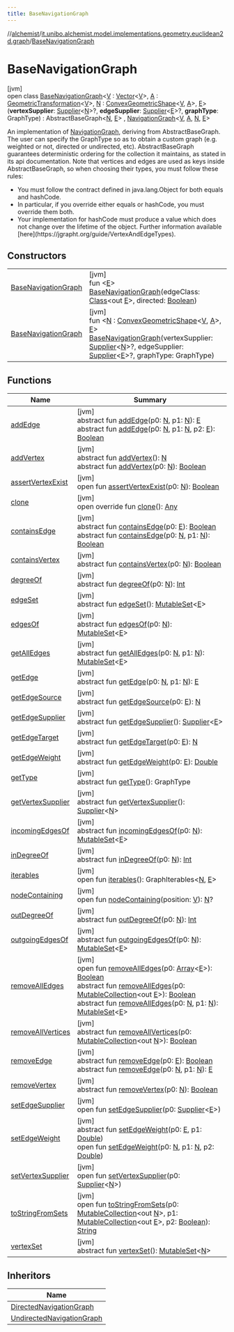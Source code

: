 ```yaml
---
title: BaseNavigationGraph
---
```

//[alchemist](../../../index.html)/[it.unibo.alchemist.model.implementations.geometry.euclidean2d.graph](../index.html)/[BaseNavigationGraph](index.html)



# BaseNavigationGraph



[jvm]\
open class [BaseNavigationGraph](index.html)<[V](index.html) : [Vector](../../it.unibo.alchemist.model.interfaces.geometry/-vector/index.html)<[V](index.html)>, [A](index.html) : [GeometricTransformation](../../it.unibo.alchemist.model.interfaces.geometry/-geometric-transformation/index.html)<[V](index.html)>, [N](index.html) : [ConvexGeometricShape](../../it.unibo.alchemist.model.interfaces.geometry/-convex-geometric-shape/index.html)<[V](index.html), [A](index.html)>, [E](index.html)>(**vertexSupplier**: [Supplier](https://docs.oracle.com/javase/8/docs/api/java/util/function/Supplier.html)<[N](index.html)>?, **edgeSupplier**: [Supplier](https://docs.oracle.com/javase/8/docs/api/java/util/function/Supplier.html)<[E](index.html)>?, **graphType**: GraphType) : AbstractBaseGraph<[N](index.html), [E](index.html)> , [NavigationGraph](../../it.unibo.alchemist.model.interfaces.geometry.euclidean2d.graph/-navigation-graph/index.html)<[V](index.html), [A](index.html), [N](index.html), [E](index.html)> 

An implementation of [NavigationGraph](../../it.unibo.alchemist.model.interfaces.geometry.euclidean2d.graph/-navigation-graph/index.html), deriving from AbstractBaseGraph. The user can specify the GraphType so as to obtain a custom graph (e.g. weighted or not, directed or undirected, etc). AbstractBaseGraph guarantees deterministic ordering for the collection it maintains, as stated in its api documentation. Note that vertices and edges are used as keys inside AbstractBaseGraph, so when choosing their types, you must follow these rules:



<ul><li>You must follow the contract defined in java.lang.Object for both equals and hashCode.</li><li>In particular, if you override either equals or hashCode, you must override them both.</li><li>Your implementation for hashCode must produce a value which does not change over the lifetime of the object. Further information available [here](https://jgrapht.org/guide/VertexAndEdgeTypes).</li></ul>



## Constructors


| | |
|---|---|
| [BaseNavigationGraph](-base-navigation-graph.html) | [jvm]<br>fun <[E](index.html)> [BaseNavigationGraph](-base-navigation-graph.html)(edgeClass: [Class](https://docs.oracle.com/javase/8/docs/api/java/lang/Class.html)<out [E](index.html)>, directed: [Boolean](https://kotlinlang.org/api/latest/jvm/stdlib/kotlin/-boolean/index.html)) |
| [BaseNavigationGraph](-base-navigation-graph.html) | [jvm]<br>fun <[N](index.html) : [ConvexGeometricShape](../../it.unibo.alchemist.model.interfaces.geometry/-convex-geometric-shape/index.html)<[V](index.html), [A](index.html)>, [E](index.html)> [BaseNavigationGraph](-base-navigation-graph.html)(vertexSupplier: [Supplier](https://docs.oracle.com/javase/8/docs/api/java/util/function/Supplier.html)<[N](index.html)>?, edgeSupplier: [Supplier](https://docs.oracle.com/javase/8/docs/api/java/util/function/Supplier.html)<[E](index.html)>?, graphType: GraphType) |


## Functions


| Name | Summary |
|---|---|
| [addEdge](../../it.unibo.alchemist.model.interfaces.geometry.euclidean2d.graph/-navigation-graph/index.html#2110871166%2FFunctions%2F-134779887) | [jvm]<br>abstract fun [addEdge](../../it.unibo.alchemist.model.interfaces.geometry.euclidean2d.graph/-navigation-graph/index.html#2110871166%2FFunctions%2F-134779887)(p0: [N](index.html), p1: [N](index.html)): [E](index.html)<br>abstract fun [addEdge](../../it.unibo.alchemist.model.interfaces.geometry.euclidean2d.graph/-navigation-graph/index.html#521958941%2FFunctions%2F-134779887)(p0: [N](index.html), p1: [N](index.html), p2: [E](index.html)): [Boolean](https://kotlinlang.org/api/latest/jvm/stdlib/kotlin/-boolean/index.html) |
| [addVertex](../../it.unibo.alchemist.model.interfaces.geometry.euclidean2d.graph/-navigation-graph/index.html#-2135174814%2FFunctions%2F-134779887) | [jvm]<br>abstract fun [addVertex](../../it.unibo.alchemist.model.interfaces.geometry.euclidean2d.graph/-navigation-graph/index.html#-2135174814%2FFunctions%2F-134779887)(): [N](index.html)<br>abstract fun [addVertex](../../it.unibo.alchemist.model.interfaces.geometry.euclidean2d.graph/-navigation-graph/index.html#2101592049%2FFunctions%2F-134779887)(p0: [N](index.html)): [Boolean](https://kotlinlang.org/api/latest/jvm/stdlib/kotlin/-boolean/index.html) |
| [assertVertexExist](../-undirected-navigation-graph/index.html#-26384585%2FFunctions%2F-134779887) | [jvm]<br>open fun [assertVertexExist](../-undirected-navigation-graph/index.html#-26384585%2FFunctions%2F-134779887)(p0: [N](index.html)): [Boolean](https://kotlinlang.org/api/latest/jvm/stdlib/kotlin/-boolean/index.html) |
| [clone](../-undirected-navigation-graph/index.html#-1582135427%2FFunctions%2F-134779887) | [jvm]<br>open override fun [clone](../-undirected-navigation-graph/index.html#-1582135427%2FFunctions%2F-134779887)(): [Any](https://kotlinlang.org/api/latest/jvm/stdlib/kotlin/-any/index.html) |
| [containsEdge](../../it.unibo.alchemist.model.interfaces.geometry.euclidean2d.graph/-navigation-graph/index.html#794769479%2FFunctions%2F-134779887) | [jvm]<br>abstract fun [containsEdge](../../it.unibo.alchemist.model.interfaces.geometry.euclidean2d.graph/-navigation-graph/index.html#794769479%2FFunctions%2F-134779887)(p0: [E](index.html)): [Boolean](https://kotlinlang.org/api/latest/jvm/stdlib/kotlin/-boolean/index.html)<br>abstract fun [containsEdge](../../it.unibo.alchemist.model.interfaces.geometry.euclidean2d.graph/-navigation-graph/index.html#-1271913840%2FFunctions%2F-134779887)(p0: [N](index.html), p1: [N](index.html)): [Boolean](https://kotlinlang.org/api/latest/jvm/stdlib/kotlin/-boolean/index.html) |
| [containsVertex](../../it.unibo.alchemist.model.interfaces.geometry.euclidean2d.graph/-navigation-graph/index.html#-309293565%2FFunctions%2F-134779887) | [jvm]<br>abstract fun [containsVertex](../../it.unibo.alchemist.model.interfaces.geometry.euclidean2d.graph/-navigation-graph/index.html#-309293565%2FFunctions%2F-134779887)(p0: [N](index.html)): [Boolean](https://kotlinlang.org/api/latest/jvm/stdlib/kotlin/-boolean/index.html) |
| [degreeOf](../../it.unibo.alchemist.model.interfaces.geometry.euclidean2d.graph/-navigation-graph/index.html#-547757405%2FFunctions%2F-134779887) | [jvm]<br>abstract fun [degreeOf](../../it.unibo.alchemist.model.interfaces.geometry.euclidean2d.graph/-navigation-graph/index.html#-547757405%2FFunctions%2F-134779887)(p0: [N](index.html)): [Int](https://kotlinlang.org/api/latest/jvm/stdlib/kotlin/-int/index.html) |
| [edgeSet](../../it.unibo.alchemist.model.interfaces.geometry.euclidean2d.graph/-navigation-graph/index.html#1973462050%2FFunctions%2F-134779887) | [jvm]<br>abstract fun [edgeSet](../../it.unibo.alchemist.model.interfaces.geometry.euclidean2d.graph/-navigation-graph/index.html#1973462050%2FFunctions%2F-134779887)(): [MutableSet](https://kotlinlang.org/api/latest/jvm/stdlib/kotlin.collections/-mutable-set/index.html)<[E](index.html)> |
| [edgesOf](../../it.unibo.alchemist.model.interfaces.geometry.euclidean2d.graph/-navigation-graph/index.html#-810360679%2FFunctions%2F-134779887) | [jvm]<br>abstract fun [edgesOf](../../it.unibo.alchemist.model.interfaces.geometry.euclidean2d.graph/-navigation-graph/index.html#-810360679%2FFunctions%2F-134779887)(p0: [N](index.html)): [MutableSet](https://kotlinlang.org/api/latest/jvm/stdlib/kotlin.collections/-mutable-set/index.html)<[E](index.html)> |
| [getAllEdges](../../it.unibo.alchemist.model.interfaces.geometry.euclidean2d.graph/-navigation-graph/index.html#-302918485%2FFunctions%2F-134779887) | [jvm]<br>abstract fun [getAllEdges](../../it.unibo.alchemist.model.interfaces.geometry.euclidean2d.graph/-navigation-graph/index.html#-302918485%2FFunctions%2F-134779887)(p0: [N](index.html), p1: [N](index.html)): [MutableSet](https://kotlinlang.org/api/latest/jvm/stdlib/kotlin.collections/-mutable-set/index.html)<[E](index.html)> |
| [getEdge](../../it.unibo.alchemist.model.interfaces.geometry.euclidean2d.graph/-navigation-graph/index.html#-1210728653%2FFunctions%2F-134779887) | [jvm]<br>abstract fun [getEdge](../../it.unibo.alchemist.model.interfaces.geometry.euclidean2d.graph/-navigation-graph/index.html#-1210728653%2FFunctions%2F-134779887)(p0: [N](index.html), p1: [N](index.html)): [E](index.html) |
| [getEdgeSource](../../it.unibo.alchemist.model.interfaces.geometry.euclidean2d.graph/-navigation-graph/index.html#1251874021%2FFunctions%2F-134779887) | [jvm]<br>abstract fun [getEdgeSource](../../it.unibo.alchemist.model.interfaces.geometry.euclidean2d.graph/-navigation-graph/index.html#1251874021%2FFunctions%2F-134779887)(p0: [E](index.html)): [N](index.html) |
| [getEdgeSupplier](../../it.unibo.alchemist.model.interfaces.geometry.euclidean2d.graph/-navigation-graph/index.html#531722152%2FFunctions%2F-134779887) | [jvm]<br>abstract fun [getEdgeSupplier](../../it.unibo.alchemist.model.interfaces.geometry.euclidean2d.graph/-navigation-graph/index.html#531722152%2FFunctions%2F-134779887)(): [Supplier](https://docs.oracle.com/javase/8/docs/api/java/util/function/Supplier.html)<[E](index.html)> |
| [getEdgeTarget](../../it.unibo.alchemist.model.interfaces.geometry.euclidean2d.graph/-navigation-graph/index.html#806962267%2FFunctions%2F-134779887) | [jvm]<br>abstract fun [getEdgeTarget](../../it.unibo.alchemist.model.interfaces.geometry.euclidean2d.graph/-navigation-graph/index.html#806962267%2FFunctions%2F-134779887)(p0: [E](index.html)): [N](index.html) |
| [getEdgeWeight](../../it.unibo.alchemist.model.interfaces.geometry.euclidean2d.graph/-navigation-graph/index.html#1196438594%2FFunctions%2F-134779887) | [jvm]<br>abstract fun [getEdgeWeight](../../it.unibo.alchemist.model.interfaces.geometry.euclidean2d.graph/-navigation-graph/index.html#1196438594%2FFunctions%2F-134779887)(p0: [E](index.html)): [Double](https://kotlinlang.org/api/latest/jvm/stdlib/kotlin/-double/index.html) |
| [getType](../../it.unibo.alchemist.model.interfaces.geometry.euclidean2d.graph/-navigation-graph/index.html#-14194633%2FFunctions%2F-134779887) | [jvm]<br>abstract fun [getType](../../it.unibo.alchemist.model.interfaces.geometry.euclidean2d.graph/-navigation-graph/index.html#-14194633%2FFunctions%2F-134779887)(): GraphType |
| [getVertexSupplier](../../it.unibo.alchemist.model.interfaces.geometry.euclidean2d.graph/-navigation-graph/index.html#1053669281%2FFunctions%2F-134779887) | [jvm]<br>abstract fun [getVertexSupplier](../../it.unibo.alchemist.model.interfaces.geometry.euclidean2d.graph/-navigation-graph/index.html#1053669281%2FFunctions%2F-134779887)(): [Supplier](https://docs.oracle.com/javase/8/docs/api/java/util/function/Supplier.html)<[N](index.html)> |
| [incomingEdgesOf](../../it.unibo.alchemist.model.interfaces.geometry.euclidean2d.graph/-navigation-graph/index.html#-522787565%2FFunctions%2F-134779887) | [jvm]<br>abstract fun [incomingEdgesOf](../../it.unibo.alchemist.model.interfaces.geometry.euclidean2d.graph/-navigation-graph/index.html#-522787565%2FFunctions%2F-134779887)(p0: [N](index.html)): [MutableSet](https://kotlinlang.org/api/latest/jvm/stdlib/kotlin.collections/-mutable-set/index.html)<[E](index.html)> |
| [inDegreeOf](../../it.unibo.alchemist.model.interfaces.geometry.euclidean2d.graph/-navigation-graph/index.html#-739572952%2FFunctions%2F-134779887) | [jvm]<br>abstract fun [inDegreeOf](../../it.unibo.alchemist.model.interfaces.geometry.euclidean2d.graph/-navigation-graph/index.html#-739572952%2FFunctions%2F-134779887)(p0: [N](index.html)): [Int](https://kotlinlang.org/api/latest/jvm/stdlib/kotlin/-int/index.html) |
| [iterables](../../it.unibo.alchemist.model.interfaces.geometry.euclidean2d.graph/-navigation-graph/index.html#-245102522%2FFunctions%2F-134779887) | [jvm]<br>open fun [iterables](../../it.unibo.alchemist.model.interfaces.geometry.euclidean2d.graph/-navigation-graph/index.html#-245102522%2FFunctions%2F-134779887)(): GraphIterables<[N](index.html), [E](index.html)> |
| [nodeContaining](../../it.unibo.alchemist.model.interfaces.geometry.euclidean2d.graph/-navigation-graph/node-containing.html) | [jvm]<br>open fun [nodeContaining](../../it.unibo.alchemist.model.interfaces.geometry.euclidean2d.graph/-navigation-graph/node-containing.html)(position: [V](index.html)): [N](index.html)? |
| [outDegreeOf](../../it.unibo.alchemist.model.interfaces.geometry.euclidean2d.graph/-navigation-graph/index.html#1223323901%2FFunctions%2F-134779887) | [jvm]<br>abstract fun [outDegreeOf](../../it.unibo.alchemist.model.interfaces.geometry.euclidean2d.graph/-navigation-graph/index.html#1223323901%2FFunctions%2F-134779887)(p0: [N](index.html)): [Int](https://kotlinlang.org/api/latest/jvm/stdlib/kotlin/-int/index.html) |
| [outgoingEdgesOf](../../it.unibo.alchemist.model.interfaces.geometry.euclidean2d.graph/-navigation-graph/index.html#-297762675%2FFunctions%2F-134779887) | [jvm]<br>abstract fun [outgoingEdgesOf](../../it.unibo.alchemist.model.interfaces.geometry.euclidean2d.graph/-navigation-graph/index.html#-297762675%2FFunctions%2F-134779887)(p0: [N](index.html)): [MutableSet](https://kotlinlang.org/api/latest/jvm/stdlib/kotlin.collections/-mutable-set/index.html)<[E](index.html)> |
| [removeAllEdges](../-undirected-navigation-graph/index.html#1930503842%2FFunctions%2F-134779887) | [jvm]<br>open fun [removeAllEdges](../-undirected-navigation-graph/index.html#1930503842%2FFunctions%2F-134779887)(p0: [Array](https://kotlinlang.org/api/latest/jvm/stdlib/kotlin/-array/index.html)<[E](index.html)>): [Boolean](https://kotlinlang.org/api/latest/jvm/stdlib/kotlin/-boolean/index.html)<br>abstract fun [removeAllEdges](../../it.unibo.alchemist.model.interfaces.geometry.euclidean2d.graph/-navigation-graph/index.html#1282760498%2FFunctions%2F-134779887)(p0: [MutableCollection](https://kotlinlang.org/api/latest/jvm/stdlib/kotlin.collections/-mutable-collection/index.html)<out [E](index.html)>): [Boolean](https://kotlinlang.org/api/latest/jvm/stdlib/kotlin/-boolean/index.html)<br>abstract fun [removeAllEdges](../../it.unibo.alchemist.model.interfaces.geometry.euclidean2d.graph/-navigation-graph/index.html#519568877%2FFunctions%2F-134779887)(p0: [N](index.html), p1: [N](index.html)): [MutableSet](https://kotlinlang.org/api/latest/jvm/stdlib/kotlin.collections/-mutable-set/index.html)<[E](index.html)> |
| [removeAllVertices](../../it.unibo.alchemist.model.interfaces.geometry.euclidean2d.graph/-navigation-graph/index.html#-1435029466%2FFunctions%2F-134779887) | [jvm]<br>abstract fun [removeAllVertices](../../it.unibo.alchemist.model.interfaces.geometry.euclidean2d.graph/-navigation-graph/index.html#-1435029466%2FFunctions%2F-134779887)(p0: [MutableCollection](https://kotlinlang.org/api/latest/jvm/stdlib/kotlin.collections/-mutable-collection/index.html)<out [N](index.html)>): [Boolean](https://kotlinlang.org/api/latest/jvm/stdlib/kotlin/-boolean/index.html) |
| [removeEdge](../../it.unibo.alchemist.model.interfaces.geometry.euclidean2d.graph/-navigation-graph/index.html#1206013868%2FFunctions%2F-134779887) | [jvm]<br>abstract fun [removeEdge](../../it.unibo.alchemist.model.interfaces.geometry.euclidean2d.graph/-navigation-graph/index.html#1206013868%2FFunctions%2F-134779887)(p0: [E](index.html)): [Boolean](https://kotlinlang.org/api/latest/jvm/stdlib/kotlin/-boolean/index.html)<br>abstract fun [removeEdge](../../it.unibo.alchemist.model.interfaces.geometry.euclidean2d.graph/-navigation-graph/index.html#525785461%2FFunctions%2F-134779887)(p0: [N](index.html), p1: [N](index.html)): [E](index.html) |
| [removeVertex](../../it.unibo.alchemist.model.interfaces.geometry.euclidean2d.graph/-navigation-graph/index.html#-1464647192%2FFunctions%2F-134779887) | [jvm]<br>abstract fun [removeVertex](../../it.unibo.alchemist.model.interfaces.geometry.euclidean2d.graph/-navigation-graph/index.html#-1464647192%2FFunctions%2F-134779887)(p0: [N](index.html)): [Boolean](https://kotlinlang.org/api/latest/jvm/stdlib/kotlin/-boolean/index.html) |
| [setEdgeSupplier](../-undirected-navigation-graph/index.html#1595869917%2FFunctions%2F-134779887) | [jvm]<br>open fun [setEdgeSupplier](../-undirected-navigation-graph/index.html#1595869917%2FFunctions%2F-134779887)(p0: [Supplier](https://docs.oracle.com/javase/8/docs/api/java/util/function/Supplier.html)<[E](index.html)>) |
| [setEdgeWeight](../../it.unibo.alchemist.model.interfaces.geometry.euclidean2d.graph/-navigation-graph/index.html#-520824077%2FFunctions%2F-134779887) | [jvm]<br>abstract fun [setEdgeWeight](../../it.unibo.alchemist.model.interfaces.geometry.euclidean2d.graph/-navigation-graph/index.html#-520824077%2FFunctions%2F-134779887)(p0: [E](index.html), p1: [Double](https://kotlinlang.org/api/latest/jvm/stdlib/kotlin/-double/index.html))<br>open fun [setEdgeWeight](../../it.unibo.alchemist.model.interfaces.geometry.euclidean2d.graph/-navigation-graph/index.html#870159356%2FFunctions%2F-134779887)(p0: [N](index.html), p1: [N](index.html), p2: [Double](https://kotlinlang.org/api/latest/jvm/stdlib/kotlin/-double/index.html)) |
| [setVertexSupplier](../-undirected-navigation-graph/index.html#2067735649%2FFunctions%2F-134779887) | [jvm]<br>open fun [setVertexSupplier](../-undirected-navigation-graph/index.html#2067735649%2FFunctions%2F-134779887)(p0: [Supplier](https://docs.oracle.com/javase/8/docs/api/java/util/function/Supplier.html)<[N](index.html)>) |
| [toStringFromSets](../-undirected-navigation-graph/index.html#-1479217430%2FFunctions%2F-134779887) | [jvm]<br>open fun [toStringFromSets](../-undirected-navigation-graph/index.html#-1479217430%2FFunctions%2F-134779887)(p0: [MutableCollection](https://kotlinlang.org/api/latest/jvm/stdlib/kotlin.collections/-mutable-collection/index.html)<out [N](index.html)>, p1: [MutableCollection](https://kotlinlang.org/api/latest/jvm/stdlib/kotlin.collections/-mutable-collection/index.html)<out [E](index.html)>, p2: [Boolean](https://kotlinlang.org/api/latest/jvm/stdlib/kotlin/-boolean/index.html)): [String](https://kotlinlang.org/api/latest/jvm/stdlib/kotlin/-string/index.html) |
| [vertexSet](../../it.unibo.alchemist.model.interfaces.geometry.euclidean2d.graph/-navigation-graph/index.html#-845040375%2FFunctions%2F-134779887) | [jvm]<br>abstract fun [vertexSet](../../it.unibo.alchemist.model.interfaces.geometry.euclidean2d.graph/-navigation-graph/index.html#-845040375%2FFunctions%2F-134779887)(): [MutableSet](https://kotlinlang.org/api/latest/jvm/stdlib/kotlin.collections/-mutable-set/index.html)<[N](index.html)> |


## Inheritors


| Name |
|---|
| [DirectedNavigationGraph](../-directed-navigation-graph/index.html) |
| [UndirectedNavigationGraph](../-undirected-navigation-graph/index.html) |

